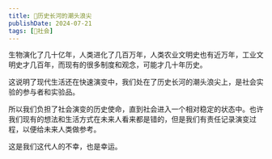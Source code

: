 ```yaml
---
title: 🌊历史长河的潮头浪尖
publishDate: 2024-07-21
tags: [👫社会]
---
```


生物演化了几十亿年，人类进化了几百万年，人类农业文明史也有近万年，工业文明史才几百年，而现有的很多制度和观念，可能才几十年历史。

这说明了现代生活还在快速演变中，我们处在了历史长河的潮头浪尖上，是社会实验的参与者和实验品。

所以我们负担了社会演变的历史使命，直到社会进入一个相对稳定的状态中。也许我们现有的想法和生活方式在未来人看来都是错的，但是我们有责任记录演变过程，以便给未来人类做参考。

这是我们这代人的不幸，也是幸运。
